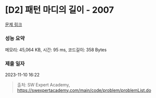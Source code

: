 # [D2] 패턴 마디의 길이 - 2007 

[문제 링크](https://swexpertacademy.com/main/code/problem/problemDetail.do?contestProbId=AV5P1kNKAl8DFAUq) 

### 성능 요약

메모리: 45,064 KB, 시간: 95 ms, 코드길이: 358 Bytes

### 제출 일자

2023-11-10 16:22



> 출처: SW Expert Academy, https://swexpertacademy.com/main/code/problem/problemList.do